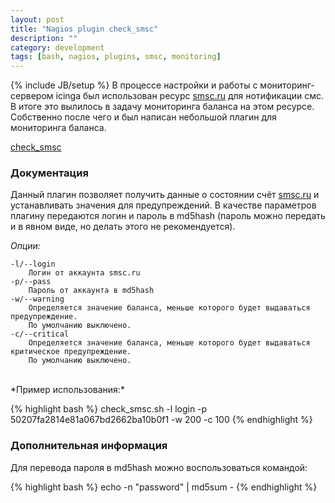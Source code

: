 ```yaml
---
layout: post
title: "Nagios plugin check_smsc"
description: ""
category: development
tags: [bash, nagios, plugins, smsc, monitoring]
---
```

{% include JB/setup %}
В процессе настройки и работы с мониторинг-сервером icinga был использован ресурс [smsc.ru][1] для нотификации смс. В итоге это вылилось в задачу мониторинга баланса на этом ресурсе. Собственно после чего и был написан небольшой плагин для мониторинга баланса.

[check_smsc][2]

### Документация ###

Данный плагин позволяет получить данные о состоянии счёт [smsc.ru][1] и устанавливать значения для предупреждений. В качестве параметров плагину передаются логин и пароль в md5hash (пароль можно передать и в явном виде, но делать этого не рекомендуется).

*Опции:*

	-l/--login
		Логин от аккаунта smsc.ru
	-p/--pass
		Пароль от аккаунта в md5hash
	-w/--warning
		Определяется значение баланса, меньше которого будет выдаваться предупреждение.
		По умолчанию выключено.
	-c/--critical
		Определяется значение баланса, меньше которого будет выдаваться критическое предупреждение.
		По умолчанию выключено.

<br>
*Пример использования:*

{% highlight bash %}
check_smsc.sh -l login -p 50207fa2814e81a067bd2662ba10b0f1 -w 200 -c 100
{% endhighlight %}

### Дополнительная информация ###

Для перевода пароля в md5hash можно воспользоваться командой:

{% highlight bash %}
echo -n "password" | md5sum -
{% endhighlight %}

[1]:http://smsc.ru
[2]:https://github.com/cyberflow/nagios_plugin/tree/master/check_smsc

